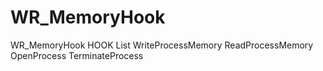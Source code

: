 # WR_MemoryHook
WR_MemoryHook
HOOK List
WriteProcessMemory
ReadProcessMemory
OpenProcess
TerminateProcess
